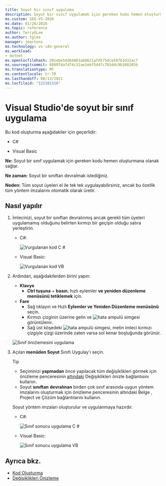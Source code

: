 ```yaml
---
title: Soyut bir sınıf uygulama
description: Soyut bir sınıf uygulamak için gereken kodu hemen oluşturmak için Hızlı Eylemler ve Yeniden Düzenleme menüsünü kullanmayı öğrenin.
ms.custom: SEO-VS-2020
ms.date: 01/26/2018
ms.topic: reference
author: TerryGLee
ms.author: tglee
manager: jmartens
ms.technology: vs-ide-general
ms.workload:
- dotnet
ms.openlocfilehash: 201ebe54d84803ab0621afd5754ce507b1d32ac7
ms.sourcegitcommit: 68897da7d74c31ae1ebf5d47c7b5ddc9b108265b
ms.translationtype: MT
ms.contentlocale: tr-TR
ms.lasthandoff: 08/13/2021
ms.locfileid: "122101316"
---
```

# <a name="implement-an-abstract-class-in-visual-studio"></a>Visual Studio'de soyut bir sınıf uygulama

Bu kod oluşturma aşağıdakiler için geçerlidir:

- C#

- Visual Basic

**Ne:** Soyut bir sınıf uygulamak için gereken kodu hemen oluşturmana olanak sağlar.

**Ne zaman:** Soyut bir sınıftan devralmak istediğiniz.

**Neden:** Tüm soyut üyeleri el ile tek tek uygulayabilirsiniz, ancak bu özellik tüm yöntem imzalarını otomatik olarak üretir.

## <a name="how-to"></a>Nasıl yapılır

1. İmlecinizi, soyut bir sınıftan devralınmış ancak gerekli tüm üyeleri uygulamamış olduğunu belirten kırmızı bir geçişin olduğu satıra yerleştirin.

   - C#:

       ![Vurgulanan kod C #](media/abstract-highlight-cs.png)

   - Visual Basic:

       ![Vurgulanan kod VB](media/abstract-highlight-vb.png)

2. Ardından, aşağıdakilerden birini yapın:

   - **Klavye**
      - **Ctrl tuşuna** + **basın.** hızlı eylemler **ve yeniden düzenleme menüsünü tetiklemek** için.
   - **Fare**
      - Sağ tıklayın ve Hızlı **Eylemler ve Yeniden Düzenleme menüsünü** seçin.
      - Kırmızı çizginin üzerine gelin ve ![hata ampulü](media/error-bulb.png) simgesi görüntülenir.
      - Sağ üst köşedeki ![hata ampulü](media/error-bulb.png) simgesi, metin imleci kırmızı çizgiyle çizgi üzerinde zaten varsa sol kenar boşluğunda görünür.

   ![Sınıf önizlemesini uygulama](media/abstract-preview-cs.png)

3. Açılan **menüden Soyut** Sınıfı Uygulay'ı seçin.

   > [!TIP]
   > - Seçiminizi **yapmadan** önce yapılacak tüm değişiklikleri görmek için önizleme penceresinin [altındaki](../../ide/preview-changes.md) Değişiklikleri önizle bağlantısını kullanın.
   > - Soyut **sınıftan** **devralınan** birden  çok sınıf arasında uygun yöntem imzalarını oluşturmak için önizleme penceresinin altındaki Belge , Project ve Çözüm bağlantılarını kullanın.

   Soyut yöntem imzaları oluşturulur ve uygulanmaya hazırdır.

   - C#:

       ![Sınıf sonucu uygulama C #](media/abstract-result-cs.png)

   - Visual Basic:

       ![Sınıf sonucu uygulama VB](media/abstract-result-vb.png)

## <a name="see-also"></a>Ayrıca bkz.

- [Kod Oluşturma](../code-generation-in-visual-studio.md)
- [Değişiklikleri Önizleme](../../ide/preview-changes.md)
